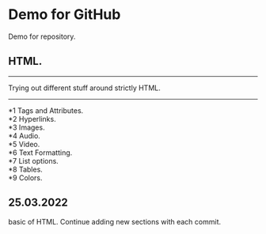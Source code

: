 # Demo for GitHub

Demo for repository.

## HTML.

<hr>
Trying out different stuff around strictly HTML.
<hr>
*1 Tags and Attributes.
<br>
*2 Hyperlinks.
<br>
*3 Images.
<br>
*4 Audio.
<br>
*5 Video.
<br>
*6 Text Formatting.
<br>
*7 List options.
<br>
*8 Tables.
<br>
*9 Colors.
<br>

## 25.03.2022

basic of HTML. Continue adding new sections with each commit.
